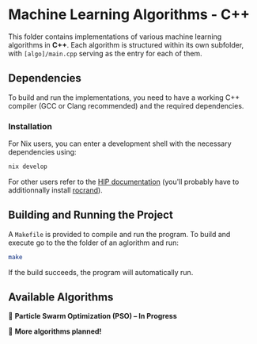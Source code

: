 # Machine Learning Algorithms - C++

This folder contains implementations of various machine learning algorithms in **C++**. Each algorithm is structured within its own subfolder, with `[algo]/main.cpp` serving as the entry for each of them.

## Dependencies
To build and run the implementations, you need to have a working C++ compiler (GCC or Clang recommended) and the required dependencies.

### Installation
    
For Nix users, you can enter a development shell with the necessary dependencies using:

```bash
nix develop
```
    
For other users refer to the [HIP documentation](https://rocm.docs.amd.com/projects/HIP/en/latest/index.html) (you'll probably have to additionnally install [rocrand](https://github.com/ROCm/rocRAND)).

## Building and Running the Project
A `Makefile` is provided to compile and run the program. To build and execute go to the the folder of an aglorithm and run:

```bash
make
```

If the build succeeds, the program will automatically run.

## Available Algorithms
🔄 **Particle Swarm Optimization (PSO) – In Progress**

🚧 **More algorithms planned!**

